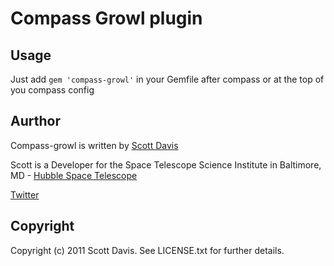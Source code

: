 # Compass Growl plugin

## Usage

Just add `gem 'compass-growl'` in your Gemfile after compass or at the top of you compass config

## Aurthor

  Compass-growl is written by [Scott Davis](http://sdavis.info)
  
  Scott is a Developer for the Space Telescope Science Institute in Baltimore, MD - [Hubble Space Telescope](http://hubblesite.org)
  
  [Twitter](http://twitter.com/jetviper21)

## Copyright

Copyright (c) 2011 Scott Davis. See LICENSE.txt for further details.